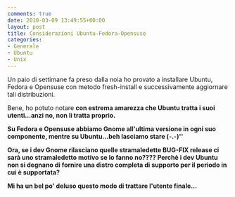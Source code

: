 ```yaml
---
comments: true
date: 2010-03-09 13:49:55+00:00
layout: post
title: Considerazioni Ubuntu-Fedora-Opensuse
categories:
- Generale
- Ubuntu
- Unix
---
```


Un paio di settimane fa preso dalla noia ho provato a installare Ubuntu, Fedora e Opensuse con metodo fresh-install e successivamente aggiornare tali distribuzioni.

Bene, ho potuto notare **con estrema amarezza che Ubuntu tratta i suoi utenti...anzi no, non li tratta proprio.**

**Su Fedora e Opensuse abbiamo Gnome all'ultima versione in ogni suo componente, mentre su Ubuntu...beh lasciamo stare (-.-)''**

**Ora, se i dev Gnome rilasciano quelle stramaledette BUG-FIX release ci sarà uno stramaledetto motivo se lo fanno no???? Perchè i dev Ubuntu non si degnano di fornire una distro completa di supporto per il periodo in cui è supportata?**

**Mi ha un bel po' deluso questo modo di trattare l'utente finale...**
